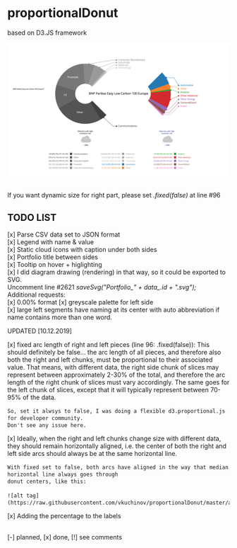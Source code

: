 # proportionalDonut
based on D3.JS framework


![alt tag](https://raw.githubusercontent.com/vkuchinov/proportionalDonut/master/assets/sample.png)

<br>
If you want dynamic size for right part, please set <i>.fixed(false)</i> at line #96 
<br>
<h2>TODO LIST</H2>

[x] Parse CSV data set to JSON format<br>
[x] Legend with name & value<br>
[x] Static cloud icons with caption under both sides<br>
[x] Portfolio title between sides<br>
[x] Tooltip on hover + higlighting<br>
[x] I did diagram drawing (rendering) in that way, so it could be exported to SVG.<br>
    Uncomment line #2621 <i>saveSvg("Portfolio_" + data_.id + ".svg");</i><br>
Additional requests:<br>
[x] 0.00% format
[x] greyscale palette for left side<br>
[x] large left segments have naming at its center with auto abbreviation if name contains more than one word.

UPDATED [10.12.2019]

[x] fixed arc length of right and left pieces (line 96: .fixed(false)):
    This should definitely be false... the arc length of all pieces, and therefore also both the right and left chunks, must be     proportional to their associated value. 
    That means, with different data, the right side chunk of slices may represent between approximately 2-30% of 
    the total, and therefore the arc length of the right chunk of slices must vary accordingly. 
    The same goes for the left chunk of slices, except that it will typically represent between 70-95% of the data.
    
    So, set it alwsys to false, I was doing a flexible d3.proportional.js for developer community.
    Don't see any issue here.
    
[x] Ideally, when the right and left chunks change size with different data, 
    they should remain horizontally aligned, i.e. the center of both the right and left side arcs 
    should always be at the same horizontal line.
    
    With fixed set to false, both arcs have aligned in the way that median horizontal line always goes through
    donut centers, like this:
    
    ![alt tag](https://raw.githubusercontent.com/vkuchinov/proportionalDonut/master/assets/sample2.png)
    
[x] Adding the percentage to the labels
    
<br>[-] planned, [x] done, [!] see comments<br>
